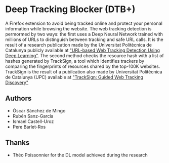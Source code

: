 # Deep Tracking Blocker (DTB+)
A Firefox extension to avoid being tracked online and protect your personal information while browsing the website. The web tracking detection is permormed by two ways: the first uses a Deep Neural Network trained with millions of URLs to distinguish between tracking and safe URL calls. It is the result of a research publication made by the Universitat Politècnica de Catalunya publicly available at ["URL-based Web Tracking Detection Using Deep Learning"](http://dl.ifip.org/db/conf/cnsm/cnsm2020/1570659553.pdf). The second method checks the resource hash with a list of hashes generated by TrackSign, a tool which identifies trackers by comparing the fingerprints of resources shared by the top-100K websites. TrackSign is the result of a pubilcation also made by Universitat Politècnica de Catalunya (UPC) available at ["TrackSign: Guided Web Tracking Discovery"](http://pbarlet.site.ac.upc.edu/papers/TrackSign.Infocom2021.pdf)

## Authors
* Òscar Sánchez de Mingo
* Rubén Sanz-García
* Ismael Castell-Uroz
* Pere Barlet-Ros

## Thanks
* Théo Poissonnier for the DL model achieved during the research
